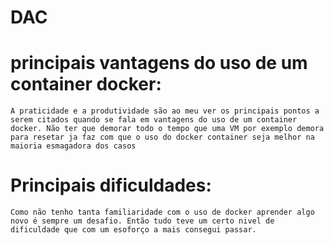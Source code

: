 # DAC

# principais vantagens do uso de um container docker:
    A praticidade e a produtividade são ao meu ver os principais pontos a serem citados quando se fala em vantagens do uso de um container docker. Não ter que demorar todo o tempo que uma VM por exemplo demora para resetar ja faz com que o uso do docker container seja melhor na maioria esmagadora dos casos

# Principais dificuldades:
    Como não tenho tanta familiaridade com o uso de docker aprender algo novo é sempre um desafio. Então tudo teve um certo nivel de dificuldade que com um esoforço a mais consegui passar.